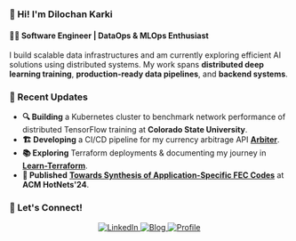 ### 👋 Hi! I'm Dilochan Karki
#### 🧑‍💻 Software Engineer | DataOps & MLOps Enthusiast  

I build scalable data infrastructures and am currently exploring efficient AI solutions using distributed systems. My work spans **distributed deep learning training**, **production-ready data pipelines**, and **backend systems**.

### 📌 Recent Updates  
- **🔍 Building** a Kubernetes cluster to benchmark network performance of distributed TensorFlow training at **Colorado State University**.  
- **🏗️ Developing** a CI/CD pipeline for my currency arbitrage API **[Arbiter](https://github.com/karkidilochan/mid-market-currency-converter)**.  
- **📚 Exploring** Terraform deployments & documenting my journey in **[Learn-Terraform](https://github.com/karkidilochan/learn-tf)**.  
- **📝 Published** **[Towards Synthesis of Application-Specific FEC Codes](https://dl.acm.org/doi/abs/10.1145/3696348.3696886)** at **ACM HotNets'24**.  

### 🤝 Let's Connect!  
<p align="center">
  <a href="your-linkedin-url">
    <img src="https://img.shields.io/badge/LinkedIn-0077B5?style=for-the-badge&logo=linkedin&logoColor=white" alt="LinkedIn" />
  </a>
  <a href="your-blog-url">
    <img src="https://img.shields.io/badge/Blog-1f425f?style=for-the-badge&logo=rss&logoColor=white" alt="Blog" />
  </a>
  <a href="your-profile-url">
    <img src="https://img.shields.io/badge/Profile-4285F4?style=for-the-badge&logo=google-chrome&logoColor=white" alt="Profile" />
  </a>
</p>
